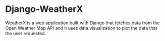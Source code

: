 # Django-WeatherX
WeatherX is a web application built with Django that fetches data from the Open Weather Map API and it uses data visualization to plot the data that the user requested.
